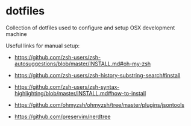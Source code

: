 # dotfiles

Collection of dotfiles used to configure and setup OSX development machine 

Useful links for manual setup:
  - https://github.com/zsh-users/zsh-autosuggestions/blob/master/INSTALL.md#oh-my-zsh

  - https://github.com/zsh-users/zsh-history-substring-search#install

  - https://github.com/zsh-users/zsh-syntax-highlighting/blob/master/INSTALL.md#how-to-install

  - https://github.com/ohmyzsh/ohmyzsh/tree/master/plugins/jsontools

  - https://github.com/preservim/nerdtree
